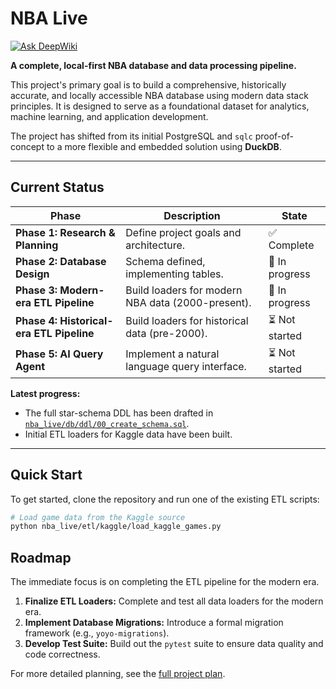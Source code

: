 
# NBA Live

[![Ask DeepWiki](https://deepwiki.com/badge.svg)](https://deepwiki.com/nickth3man/nba-live)

**A complete, local-first NBA database and data processing pipeline.**

This project's primary goal is to build a comprehensive, historically accurate, and locally accessible NBA database using modern data stack principles. It is designed to serve as a foundational dataset for analytics, machine learning, and application development.

The project has shifted from its initial PostgreSQL and `sqlc` proof-of-concept to a more flexible and embedded solution using **DuckDB**.

---

## Current Status

| Phase                                      | Description                                    | State         |
|--------------------------------------------|------------------------------------------------|---------------|
| **Phase 1: Research & Planning**           | Define project goals and architecture.         | ✅ Complete   |
| **Phase 2: Database Design**               | Schema defined, implementing tables.           | 🚧 In progress |
| **Phase 3: Modern-era ETL Pipeline**       | Build loaders for modern NBA data (2000-present). | 🚧 In progress |
| **Phase 4: Historical-era ETL Pipeline**   | Build loaders for historical data (pre-2000).  | ⏳ Not started |
| **Phase 5: AI Query Agent**                | Implement a natural language query interface.  | ⏳ Not started |

**Latest progress:**

* The full star-schema DDL has been drafted in [`nba_live/db/ddl/00_create_schema.sql`](nba_live/db/ddl/00_create_schema.sql).
* Initial ETL loaders for Kaggle data have been built.

---

## Quick Start

To get started, clone the repository and run one of the existing ETL scripts:

```bash
# Load game data from the Kaggle source
python nba_live/etl/kaggle/load_kaggle_games.py
```

## Roadmap

The immediate focus is on completing the ETL pipeline for the modern era.

1. **Finalize ETL Loaders:** Complete and test all data loaders for the modern era.
2. **Implement Database Migrations:** Introduce a formal migration framework (e.g., `yoyo-migrations`).
3. **Develop Test Suite:** Build out the `pytest` suite to ensure data quality and code correctness.

For more detailed planning, see the [full project plan](context/PLAN.md).
